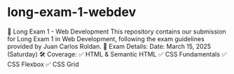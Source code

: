 # long-exam-1-webdev
📌 Long Exam 1 - Web Development This repository contains our submission for Long Exam 1 in Web Development, following the exam guidelines provided by Juan Carlos Roldan.  📅 Exam Details: Date: March 15, 2025 (Saturday) 🛠 Coverage: ✅ HTML &amp; Semantic HTML ✅ CSS Fundamentals ✅ CSS Flexbox ✅ CSS Grid
